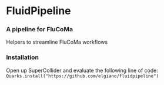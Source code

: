 # FluidPipeline

### A pipeline for FluCoMa

Helpers to streamline FluCoMa workflows

### Installation

Open up SuperCollider and evaluate the following line of code:
`Quarks.install("https://github.com/elgiano/fluidpipeline")`
